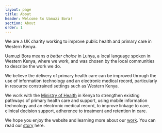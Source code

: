```yaml
---
layout: page
title: About
header: Welcome to Uamuzi Bora!
section: About
order: 1
---
```


<p class="lead">We are a UK charity working to improve public health and primary care in Western Kenya.</p>

Uamuzi Bora means _a better choice_ in Luhya, a local language spoken in Western Kenya, where we work, and was chosen by the local communities to describe the work we do.

We believe the delivery of primary health care can be improved through the use of information technology and an electronic medical record, particularly in resource constrained settings such as Western Kenya.

We work with the [Ministry of Health](www.publichealth.go.ke) in Kenya to strengthen existing pathways of primary health care and support, using mobile information technology and an electronic medical record, to improve linkage to care, clinical decision support, adherence to treatment and retention in care.

We hope you enjoy the website and learning more about our [work](/projects). You can read our [story](/about/story) here.

